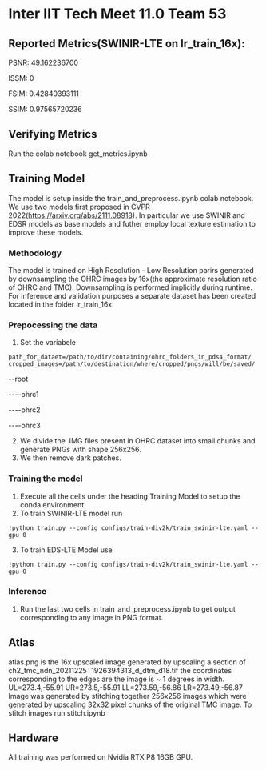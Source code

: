 # Inter IIT Tech Meet 11.0 Team 53
## Reported Metrics(SWINIR-LTE on lr_train_16x):
PSNR: 49.162236700

ISSM: 0

FSIM: 0.42840393111

SSIM: 0.97565720236

## Verifying Metrics
Run the colab notebook get_metrics.ipynb

## Training Model
The model is setup inside the train_and_preprocess.ipynb colab notebook.
We use two models first proposed in CVPR 2022(https://arxiv.org/abs/2111.08918). In particular we use SWINIR and EDSR models as base models and futher employ local texture estimation to improve these models.

### Methodology
The model is trained on High Resolution - Low Resolution parirs generated by downsampling the OHRC images by 16x(the approximate resolution ratio of OHRC and TMC).
Downsampling is performed implicitly during runtime. For inference and validation purposes a separate dataset has been created located in the folder lr_train_16x.

### Prepocessing the data
1. Set the variabele 
```
path_for_dataet=/path/to/dir/containing/ohrc_folders_in_pds4_format/
cropped_images=/path/to/destination/where/cropped/pngs/will/be/saved/
```
--root

----ohrc1

----ohrc2

----ohrc3

2. We divide the .IMG files present in OHRC dataset into small chunks and generate PNGs with shape 256x256. 
3. We then remove dark patches.
### Training the model
1. Execute all the cells under the heading Training Model to setup the conda environment.
2. To train SWINIR-LTE model run
```
!python train.py --config configs/train-div2k/train_swinir-lte.yaml --gpu 0
```
3. To train EDS-LTE Model use
```
!python train.py --config configs/train-div2k/train_swinir-lte.yaml --gpu 0
```
### Inference
1. Run the last two cells in train_and_preprocess.ipynb to get output corresponding to any image in PNG format.


## Atlas
atlas.png is the 16x upscaled image generated by upscaling a section of ch2_tmc_ndn_20211225T1926394313_d_dtm_d18.tif the coordinates corresponding to the edges are the image is ~ 1 degrees in width.
UL=273.4,-55.91
UR=273.5,-55.91
LL=273.59,-56.86
LR=273.49,-56.87
Image was generated by stitching together 256x256 images which were generated by upscaling 32x32 pixel chunks of the original TMC image.
To stitch images run stitch.ipynb

## Hardware
All training was performed on Nvidia RTX P8 16GB GPU.
